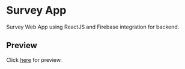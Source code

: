 # Survey App
Survey Web App using ReactJS and Firebase integration for backend.
## Preview
Click [here](http://somsubhra.unaux.com/survey-app/) for preview.
